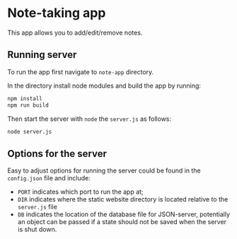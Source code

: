 # Note-taking app

This app allows you to add/edit/remove notes.

## Running server

To run the app first navigate to `note-app` directory.

In the directory install node modules and build the app by running:

```bash
npm install
npm run build
```

Then start the server with `node` the `server.js` as follows:

```bash
node server.js
```

## Options for the server

Easy to adjust options for running the server could be found in the `config.json` file and include:
- `PORT` indicates which port to run the app at;
- `DIR` indicates where the static website directory is located relative to the `server.js` file
- `DB` indicates the location of the database file for JSON-server, potentially an object can be passed if a state should not be saved when the server is shut down.
